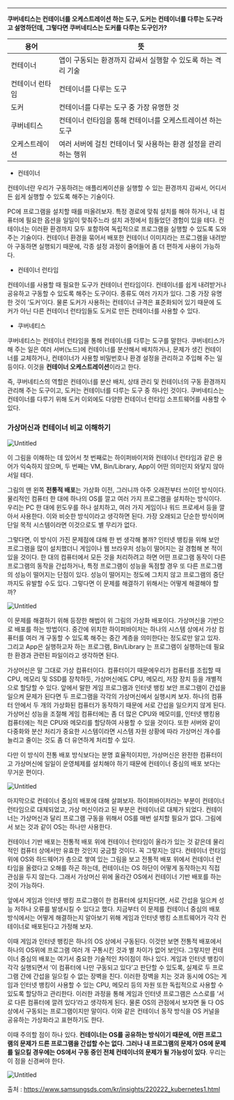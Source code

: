 ------

**쿠버네티스는 컨테이너를 오케스트레이션 하는 도구, 도커는 컨테이너를 다루는 도구라고 설명하던데, 그렇다면 쿠버네티스는 도커를 다루는 도구인가?**

| 용어            | 뜻                                                           |
| --------------- | ------------------------------------------------------------ |
| 컨테이너        | 앱이 구동되는 환경까지 감싸서 실행할 수 있도록 하는 격리 기술 |
| 컨테이너 런타임 | 컨테이너를 다루는 도구                                       |
| 도커            | 컨테이너를 다루는 도구 중 가장 유명한 것                     |
| 쿠버네티스      | 컨테이너 런타임을 통해 컨테이너를 오케스트레이션 하는 도구   |
| 오케스트레이션  | 여러 서버에 걸친 컨테이너 및 사용하는 환경 설정을 관리하는 행위 |

- 컨테이너

컨테이너란 우리가 구동하려는 애플리케이션을 실행할 수 있는 환경까지 감싸서, 어디서든 쉽게 실행할 수 있도록 해주는 기술이다.

PC에 프로그램을 설치할 때를 떠올려보자. 특정 경로에 맞춰 설치를 해야 하거나, 내 컴퓨터에 필요한 옵션을 일일이 맞춰주느라 설치 과정에서 힘들었던 경험이 있을 테다. 컨테이너는 이러환 환경까지 모두 포함하여 독립적으로 프로그램을 실행할 수 있도록 도와주는 기술이다. 컨테이너 환경을 묶어서 배포한 컨테이너 이미지라는 프로그램을 내려받아 구동하면 실행되기 때문에, 각종 설정 과정이 줄어들어 좀 더 편하게 사용이 가능하다.

- 컨테이너 런타임

컨테이너를 사용할 때 필요한 도구가 컨테이너 런타임이다. 컨테이너를 쉽게 내려받거나 공유하고 구동할 수 있도록 해주는 도구이다. 종류도 여러 가지가 있다. 그중 가장 유명한 것이 ‘도커’이다. 물론 도커가 사용하는 컨테이너 규격은 표준화되어 있기 때문에 도커가 아닌 다른 컨테이너 런타임들도 도커로 만든 컨테이너를 사용할 수 있다.

- 쿠버네티스

쿠버네티스는 컨테이너 런타임을 통해 컨테이너를 다루는 도구를 말한다. 쿠버네티스가 해 주는 일은 여러 서버(노드)에 컨테이너를 분산해서 배치하거나, 문제가 생긴 컨테이너를 교체하거나, 컨테이너가 사용할 비밀번호나 환경 설정을 관리하고 주입해 주는 일 등이다. 이것을 **컨테이너 오케스트레이션**이라고 한다.

즉, 쿠버네티스의 역할은 컨테이너를 분산 배치, 상태 관리 및 컨테이너의 구동 환경까지 관리해 주는 도구이고, 도커는 컨테이너를 다루는 도구 중 하나인 것이다. 쿠버네티스는 컨테이너를 다루기 위해 도커 이외에도 다양한 컨테이너 런타임 소프트웨어를 사용할 수 있다.

### 가상머신과 컨테이너 비교 이해하기

![Untitled](https://s3-us-west-2.amazonaws.com/secure.notion-static.com/7f4afc4f-88ad-4837-abf9-4a4e48d8d39e/Untitled.png)

이 그림을 이해하는 데 있어서 첫 번째로는 하이퍼바이저와 컨테이너 런타임과 같은 용어가 익숙하지 않으며, 두 번째는 VM, Bin/Library, App이 어떤 의미인지 와닿지 않아서일 테다.

그림의 맨 왼쪽 **전통적 배포**는 가상화 이전, 그러니까 아주 오래전부터 쓰이던 방식이다. 물리적인 컴퓨터 한 대에 하나의 OS를 깔고 여러 가지 프로그램을 설치하는 방식이다. 우리는 PC 한 대에 윈도우를 하나 설치하고, 여러 가지 게임이나 워드 프로세서 등을 깔아서 사용한다. 이와 비슷한 방식이라고 생각하면 된다. 가장 오래되고 단순한 방식이며 단일 목적 시스템이라면 이것으로도 별 무리가 없다.

그렇다면, 이 방식이 가진 문제점에 대해 한 번 생각해 볼까? 인터넷 뱅킹을 위해 보안 프로그램을 많이 설치했더니 게임이나 웹 브라우저 성능이 떨어지는 걸 경험해 본 적이 있을 것이다. 한 대의 컴퓨터에서 모든 것을 처리하려고 하면 어떤 프로그램 동작이 다른 프로그램의 동작을 간섭하거나, 특정 프로그램이 성능을 독점할 경우 또 다른 프로그램의 성능이 떨어지는 단점이 있다. 성능이 떨어지는 정도에 그치지 않고 프로그램의 중단까지도 유발할 수도 있다. 그렇다면 이 문제를 해결하기 위해서는 어떻게 해결해야 할까?

![Untitled](https://s3-us-west-2.amazonaws.com/secure.notion-static.com/f90af4ba-3faa-41ff-894e-b353505b9171/Untitled.png)

이 문제를 해결하기 위해 등장한 해법이 위 그림의 가상화 배포이다. 가상머신을 기반으로 배포를 하는 방법이다. 중간에 위치한 하이퍼바이저는 하나의 시스템 상에서 가상 컴퓨터를 여러 개 구동할 수 있도록 해주는 중간 계층을 의미한다는 정도로만 알고 있자. 그리고 App은 실행하고자 하는 프로그램, Bin/Library 는 프로그램이 실행하는데 필요한 환경과 관련된 파일이라고 생각하면 된다.

가상머신은 말 그대로 가상 컴퓨터이다. 컴퓨터이기 때문에우리가 컴퓨터를 조립할 때 CPU, 메모리 및 SSD를 장착하듯, 가상머신에도 CPU, 메모리, 저장 장치 등을 개별적으로 할당할 수 있다. 앞에서 말한 게임 프로그램과 인터넷 뱅킹 보안 프로그램이 간섭을 일으켜 문제가 된다면 두 프로그램을 각각의 가상머신에서 실행시켜 보자. 하나의 컴퓨터 안에서 두 개의 가상화된 컴퓨터가 동작하기 때문에 서로 간섭을 일으키지 않게 된다. 가상머신 성능을 조절해 게임 컴퓨터에는 좀 더 많은 CPU와 메모미를, 인터넷 뱅킹용 컴퓨터에는 적은 CPU와 메모리를 할당하여 사용할 수 있을 것이다. 또한 서버와 같이 다중화와 분산 처리가 중요한 시스템이라면 시스템 자원 상황에 따라 가상머신 개수를 늘리고 줄이는 것도 좀 더 유연하게 처리할 수 있다.

다만 이 방식이 전통 배포 방식보다는 분명 효율적이지만, 가상머신은 완전한 컴퓨터이고 가상머신에 일일이 운영체제를 설치해야 하기 때문에 컨테이너 중심의 배포 보다는 무거운 편이다.

![Untitled](https://s3-us-west-2.amazonaws.com/secure.notion-static.com/65d36d52-67a0-4d00-b8b0-5dca045c8542/Untitled.png)

마지막으로 컨테이너 중심의 배포에 대해 살펴보자. 하이퍼바이저라는 부분이 컨테이너 런타임으로 대체되었고, 가상 머신이라고 된 부분은 컨테이너로 대체가 되었다. 컨테이너는 가상머신과 달리 프로그램 구동을 위해서 OS를 매번 설치할 필요가 없다. 그림에서 보는 것과 같이 OS는 하나만 사용한다.

컨테이너 기반 배포는 전통적 배포 위에 컨테이너 런타임이 올라가 있는 것 같은데 물리적인 컴퓨터 상에서만 유효한 것인지 궁금할 것이다. 꼭 그렇지는 않다. 컨테이너 런타임 위에 OS와 하드웨어가 층으로 쌓여 있는 그림을 보고 전통적 배포 위에서 컨테이너 런타임을 올렸다고 오해를 하곤 하는데, 컨테이너는 OS 하단이 어떻게 동작하는지 직접 관심을 두지 않는다. 그래서 가상머신 위에 올라간 OS에서 컨테이너 기반 배포를 하는 것이 가능하다.

앞에서 게임과 인터넷 뱅킹 프로그램이 한 컴퓨터에 설치된다면, 서로 간섭을 일으켜 성능 저하나 오류를 발생시킬 수 있다고 했다. 지금부터 이 문제를 컨테이너 중심의 배포 방식에서는 어떻게 해결하는지 알아보기 위해 게임과 인터넷 뱅킹 소프트웨어가 각각 컨테이너로 배포된다고 가정해 보자.

이때 게임과 인터넷 뱅킹은 하나의 OS 상에서 구동된다. 이것만 보면 전통적 배포에서 하나의 OS위에 프로그램 여러 개 구통시킨 것과 별 차이가 없어 보인다. 그렇지만 컨테이너 중심의 배포는 여기서 중요한 기술적인 차이점이 하나 있다. 게임과 인터넷 뱅킹이 각각 실행되면서 ‘이 컴퓨터에 나만 구동되고 있다’고 판단할 수 있도록, 실제로 두 프로그램 간에 간섭을 일으킬 수 없는 장벽을 친다. 이러한 장벽을 치는 것과 동시에 OS는 게임과 인터넷 뱅킹이 사용할 수 있는 CPU, 메모리 등의 자원 또한 독립적으로 사용할 수 있도록 할당하고 관리한다. 이러한 과정을 통해 게임과 인터넷 프로그램은 스스로를 ‘서로 다른 컴퓨터에 깔려 있다’라고 생각하게 된다. 물론 OS의 관점에서 보자면 둘 다 OS 상에서 구동되는 프로그램이지만 말이다. 이와 같은 컨테이너 동작 방식을 OS 커널을 공유하는 가상화라고 표현하기도 한다.

이때 주의할 점이 하나 있다. **컨테이너는 OS를 공유하는 방식이기 때문에, 어떤 프로그램의 문제가 드른 프로그램을 간섭할 수는 없다. 그러나 내 프로그램의 문제가 OS에 문제를 일으킬 경우에는 OS에서 구동 중인 전체 컨테이너의 문제가 될 가능성이 있다**. 우리는 이 점을 신경써야 한다.

![Untitled](https://s3-us-west-2.amazonaws.com/secure.notion-static.com/6abd309b-228b-4a79-9360-3fde8b5be356/Untitled.png)

출처 : https://www.samsungsds.com/kr/insights/220222_kubernetes1.html